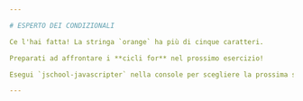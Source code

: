 ```yaml
---

# ESPERTO DEI CONDIZIONALI

Ce l'hai fatta! La stringa `orange` ha più di cinque caratteri.

Preparati ad affrontare i **cicli for** nel prossimo esercizio!

Esegui `jschool-javascripter` nella console per scegliere la prossima sfida.

---
```

